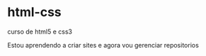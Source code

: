 # html-css
 curso de html5 e css3

Estou aprendendo a criar sites e agora vou gerenciar repositorios